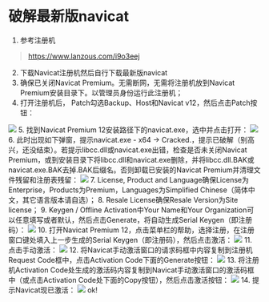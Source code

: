 # 破解最新版navicat

1. 参考注册机
> https://www.lanzous.com/i9o3eej
2. 下载Navicat注册机然后自行下载最新版navicat
3. 确保已关闭Navicat Premium。无需断网，无需将注册机放到Navicat Premium安装目录下。以管理员身份运行此注册机；
4. 打开注册机后， Patch勾选Backup、Host和Navicat v12，然后点击Patch按钮：
<img src="https://yakax.oss-cn-hangzhou.aliyuncs.com/blog/navicat/1.png"  />
<!--more-->
5. 找到Navicat Premium 12安装路径下的navicat.exe，选中并点击打开：
<img src="https://yakax.oss-cn-hangzhou.aliyuncs.com/blog/navicat/2.png"  />
6. 此时出现如下弹窗，提示navicat.exe - x64 -> Cracked.，提示已破解（别高兴，还没结束）。若提示libcc.dll或navicat.exe出错，检查是否未关闭Navicat Premium，或到安装目录下将libcc.dll和navicat.exe删除，并将libcc.dll.BAK或navicat.exe.BAK去掉.BAK后缀名。否则卸载已安装的Navicat Premium并清理文件残留和注册表残留：
<img src="https://yakax.oss-cn-hangzhou.aliyuncs.com/blog/navicat/3.png" />
7. License, Product and Language确保License为Enterprise，Products为Premium，Languages为Simplified Chinese（简体中文，其它语言版本请自选）；
8. Resale License确保Resale Version为Site license；
9. Keygen / Offline Activation中Your Name和Your Organization可以任意填写或者默认，然后点击Generate，将自动生成Serial Keygen（即注册码）：
<img src="https://yakax.oss-cn-hangzhou.aliyuncs.com/blog/navicat/4.png"  />
10. 打开Navicat Premium 12，点击菜单栏的帮助，选择注册，在注册窗口键处填入上一步生成的Serial Keygen（即注册码），然后点击激活：
<img src="https://yakax.oss-cn-hangzhou.aliyuncs.com/blog/navicat/5.png" />
11. 点击手动激活： 
<img src="https://yakax.oss-cn-hangzhou.aliyuncs.com/blog/navicat/6.png" />
12. 将Navicat手动激活窗口的请求码框中内容复制到注册机Request Code框中，点击Activation Code下面的Generate按钮：
<img src="https://yakax.oss-cn-hangzhou.aliyuncs.com/blog/navicat/7.png"  />
13. 将注册机Activation Code处生成的激活码内容复制到Navicat手动激活窗口的激活码框中（或点击Activation Code处下面的Copy按钮），然后点击激活按钮：
<img src="https://yakax.oss-cn-hangzhou.aliyuncs.com/blog/navicat/8.png" />
14. 提示Navicat现已激活：
<img src="https://yakax.oss-cn-hangzhou.aliyuncs.com/blog/navicat/9.png" />
ok!


